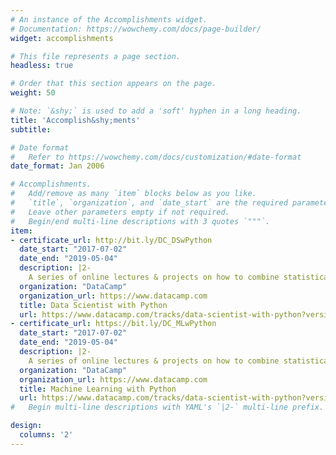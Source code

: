 ```yaml
---
# An instance of the Accomplishments widget.
# Documentation: https://wowchemy.com/docs/page-builder/
widget: accomplishments

# This file represents a page section.
headless: true

# Order that this section appears on the page.
weight: 50

# Note: `&shy;` is used to add a 'soft' hyphen in a long heading.
title: 'Accomplish&shy;ments'
subtitle:

# Date format
#   Refer to https://wowchemy.com/docs/customization/#date-format
date_format: Jan 2006

# Accomplishments.
#   Add/remove as many `item` blocks below as you like.
#   `title`, `organization`, and `date_start` are the required parameters.
#   Leave other parameters empty if not required.
#   Begin/end multi-line descriptions with 3 quotes `"""`.
item:
- certificate_url: http://bit.ly/DC_DSwPython
  date_start: "2017-07-02"
  date_end: "2019-05-04"
  description: |2-
    A series of online lectures & projects on how to combine statistical and machine learning techniques with Python programming to analyze and interpret complex data.
  organization: "DataCamp"
  organization_url: https://www.datacamp.com
  title: Data Scientist with Python
  url: https://www.datacamp.com/tracks/data-scientist-with-python?version=1
- certificate_url: https://bit.ly/DC_MLwPython
  date_start: "2017-07-02"
  date_end: "2019-05-04"
  description: |2-
    A series of online lectures & projects on how to combine statistical and machine learning techniques with Python programming to analyze and interpret complex data.
  organization: "DataCamp"
  organization_url: https://www.datacamp.com
  title: Machine Learning with Python
  url: https://www.datacamp.com/tracks/data-scientist-with-python?version=1
#   Begin multi-line descriptions with YAML's `|2-` multi-line prefix.

design:
  columns: '2'
---
```

